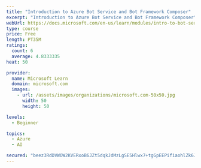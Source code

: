 ```yaml
---
title: "Introduction to Azure Bot Service and Bot Framework Composer"
excerpt: "Introduction to Azure Bot Service and Bot Framework Composer"
webUrl: https://docs.microsoft.com/en-us/learn/modules/intro-to-bot-service-bot-framework-composer/
type: course
price: Free
length: PT35M
ratings:
  count: 6
  average: 4.8333335
heat: 50

provider:
  name: Microsoft Learn
  domain: microsoft.com
  images:
    - url: /assets/images/organizations/microsoft.com-50x50.jpg
      width: 50
      height: 50

levels:
  - Beginner

topics:
  - Azure
  - AI

secured: "beez3RdDVWOW2KVERxoB6JZt5dqkJdMzLgSE5Hlwx7+tgGpEEPifiaohlZk6JFIRz3lFAvNzMjnSVykACFcwTAi1y989V5TofyVK9s1aHNQdNVqd9iMuysUSKHZV+Mls3HG9mNK0lcVPlSCAiqPfNwMM2lJuttW0KlVVDjQ0E1UBK/vw7p9FVBe8pFMxAk3PhS7+6ptGcRwu4beoglsOBTKuaGP/TMd6sOPXFTbeIubgGD4u3KY0530GEmJ+/9WOdItUx1xqhgByde+keMF0DjAMgAJLm3Dao3MM2lvK5KMZ0uqgpSWTlEFIXynwa2thcXw11qT5NiG2P/rvNHsEtk4dUfxUOQD4wKn/5il7sTculE2o5drtgedi89zAlll7n4t7hG08YTid2XmVqLGbqButejSEsVNBg6a8eUWjsG0=;V3xKhkIvgjptu6SMfLo26A=="
---
```


